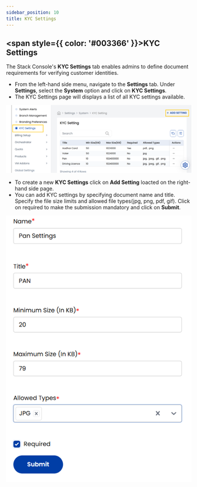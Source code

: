 ```yaml
---
sidebar_position: 10  
title: KYC Settings
---
```


## <span style={{ color: '#003366' }}>KYC Settings</span>

The Stack Console's **KYC Settings** tab enables admins to define document requirements for verifying customer identities. 

- From the left-hand side menu, navigate to the **Settings** tab. Under **Settings**, select the **System** option and click on **KYC Settings**.
- The KYC Settings page will displays a list of all KYC settings available.

![Email Template](images/kyc_set_1.png)

- To create a new **KYC Settings** click on **Add Setting** loacted on the right-hand side page.
- You can add KYC settings by specifying document name and title. Specify the file size limits and allowed file types(jpg, png, pdf, gif). Click on required to make the submission mandatory and click on **Submit**.

![Email Template](images/kyc_set_2.png)

